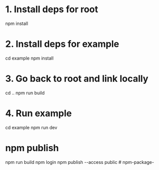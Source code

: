 # 1. Install deps for root
npm install

# 2. Install deps for example
cd example
npm install

# 3. Go back to root and link locally
cd ..
npm run build

# 4. Run example
cd example
npm run dev


# npm publish 
npm run build
npm login
npm publish --access public
#   n p m - p a c k a g e -  
 